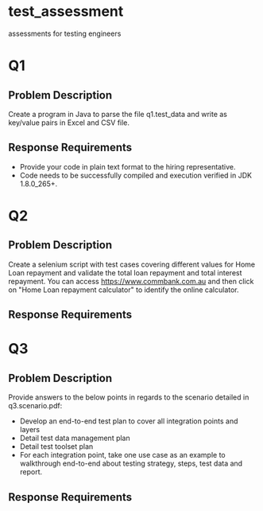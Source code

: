 # test_assessment
assessments for testing engineers

# Q1
## Problem Description
Create a program in Java to parse the file q1.test_data and write as key/value pairs in Excel and CSV file.

## Response Requirements
- Provide your code in plain text format to the hiring representative.
- Code needs to be successfully compiled and execution verified in JDK 1.8.0_265+.

# Q2
## Problem Description
Create a selenium script with test cases covering different values for Home Loan repayment and validate the total loan repayment and total interest repayment. You can access https://www.commbank.com.au and then click on "Home Loan repayment calculator" to identify the online calculator.

## Response Requirements


# Q3
## Problem Description
Provide answers to the below points in regards to the scenario detailed in q3.scenario.pdf:
- Develop an end-to-end test plan to cover all integration points and layers
- Detail test data management plan
- Detail test toolset plan
- For each integration point, take one use case as an example to walkthrough end-to-end about testing strategy, steps, test data and report.

## Response Requirements

